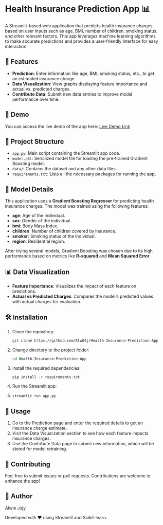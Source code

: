 # Health Insurance Prediction App 📊

A Streamlit-based web application that predicts health insurance charges based on user inputs such as age, BMI, number of children, smoking status, and other relevant factors. This app leverages machine learning algorithms to make accurate predictions and provides a user-friendly interface for easy interaction.

## 🌟 Features
- **Prediction**: Enter information like age, BMI, smoking status, etc., to get an estimated insurance charge.
- **Data Visualization**: View graphs displaying feature importance and actual vs. predicted charges.
- **Contribute Data**: Submit new data entries to improve model performance over time.

## 🚀 Demo
You can access the live demo of the app here: [Live Demo Link](https://health-insurance-prediction-app-1.streamlit.app/)

## 📂 Project Structure
- `app.py`: Main script containing the Streamlit app code.
- `model.pkl`: Serialized model file for loading the pre-trained Gradient Boosting model.
- `data/`: Contains the dataset and any other data files.
- `requirements.txt`: Lists all the necessary packages for running the app.

## 🧠 Model Details
This application uses a **Gradient Boosting Regressor** for predicting health insurance charges. The model was trained using the following features:
- **age**: Age of the individual.
- **sex**: Gender of the individual.
- **bmi**: Body Mass Index.
- **children**: Number of children covered by insurance.
- **smoker**: Smoking status of the individual.
- **region**: Residential region.

After trying several models, Gradient Boosting was chosen due to its high performance based on metrics like **R-squared** and **Mean Squared Error**.

## 📊 Data Visualization
- **Feature Importance**: Visualizes the impact of each feature on predictions.
- **Actual vs Predicted Charges**: Compares the model’s predicted values with actual charges for evaluation.

## 🛠️ Installation
1. Clone the repository:
   ```bash
   git clone https://github.com/Alw04j/Health-Insurance-Prediction-App.git
   
2. Change directory to the project folder:
   ```bash
   cd Health-Insurance-Prediction-App
3. Install the required dependencies:
   ```bash
   pip install -r requirements.txt
4. Run the Streamlit app:
5. ```bash
   streamlit run app.py

## 📝 Usage
1. Go to the Prediction page and enter the required details to get an insurance charge estimate.
2. Visit the Data Visualization section to see how each feature impacts insurance charges.
3. Use the Contribute Data page to submit new information, which will be stored for model retraining.

## 🤝 Contributing
Feel free to submit issues or pull requests. Contributions are welcome to enhance the app!

## 👤 Author
Alwin Jojy

Developed with ❤️ using Streamlit and Scikit-learn.
